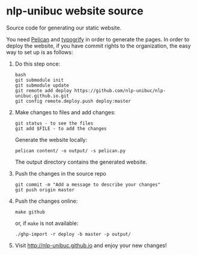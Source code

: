 nlp-unibuc website source
=========================

Source code for generating our static website.

You need [Pelican](http://blog.getpelican.com/) and [typogrify](https://pypi.python.org/pypi/typogrify) in order to generate the pages.
In order to deploy the website, if you have commit rights to the organization,
the easy way to set up is as follows:

1. Do this step once:

   ```
   bash
   git submodule init
   git submodule update
   git remote add deploy https://github.com/nlp-unibuc/nlp-unibuc.github.io.git
   git config remote.deploy.push deploy:master
   ```
2. Make changes to files and add changes:
   ```
   git status - to see the files
   git add $FILE - to add the changes
   ```
   Generate the website locally:
   ```
   pelican content/ -o output/ -s pelican.py
   ```
   The output directory contains the generated website.

3. Push the changes in the source repo
   ```
   git commit -m "Add a message to describe your changes"
   git push origin master
   ```

4. Push the changes online:
   
   ``make github``

   or, if ``make`` is not available:

   ``./ghp-import -r deploy -b master -p output/``

5. Visit http://nlp-unibuc.github.io and enjoy your new changes!

